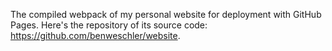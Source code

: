 The compiled webpack of my personal website for deployment with GitHub Pages. Here's the repository of its source code: https://github.com/benweschler/website.
